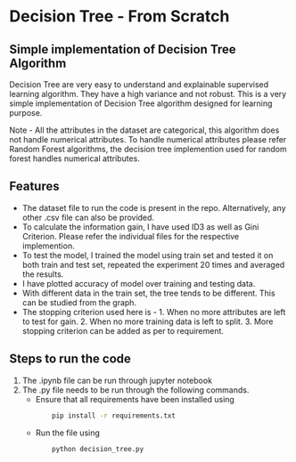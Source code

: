 # Decision Tree - From Scratch
## Simple implementation of Decision Tree Algorithm

Decision Tree are very easy to understand and explainable supervised learning algorithm. They have a high variance and not robust.
This is a very simple implementation of Decision Tree algorithm designed for learning purpose.

Note - All the attributes in the dataset are categorical, this algorithm does not handle numerical attributes. To handle numerical attributes please refer Random Forest algorithms, the decision tree implemention used for random forest handles numerical attributes.

## Features
- The dataset file to run the code is present in the repo. Alternatively, any other .csv file can also be provided.
- To calculate the information gain, I have used ID3 as well as Gini Criterion. Please refer the individual files for the respective implemention.
- To test the model, I trained the model using train set and tested it on both train and test set, repeated the experiment 20 times and averaged the results.
- I have plotted accuracy of model over training and testing data.
- With different data in the train set, the tree tends to be different. This can be studied from the graph.
- The stopping criterion used here is - 1. When no more attributes are left to test for gain.
                                        2. When no more training data is left to split.
                                        3. More stopping criterion can be added as per to requirement.

## Steps to run the code

1. The .ipynb file can be run through jupyter notebook
2. The .py file needs to be run through the following commands.
    * Ensure that all requirements have been installed using
        ```sh
            pip install -r requirements.txt
        ```
    * Run the file using
        ```sh
            python decision_tree.py
        ```
